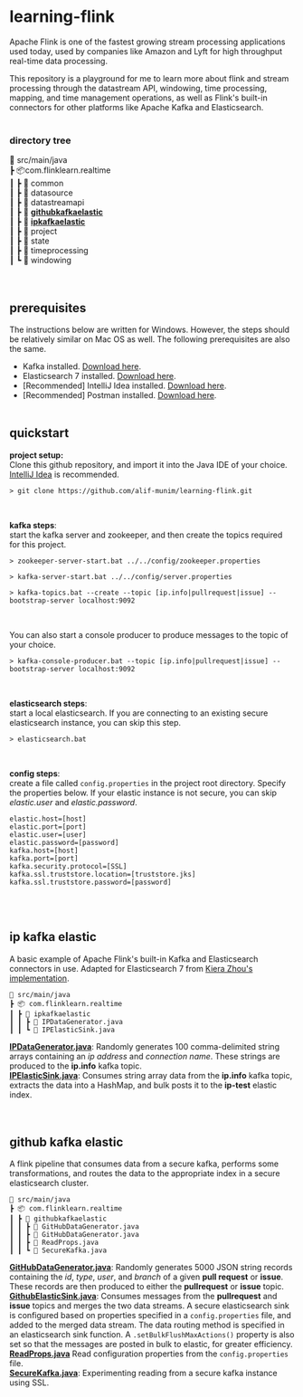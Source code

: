 # learning-flink
Apache Flink is one of the fastest growing stream processing 
applications used today, used by companies like 
Amazon and Lyft for high throughput real-time data processing. 

This repository is a playground for me to learn more about flink and stream 
processing through the datastream API, windowing, time processing, mapping, 
and time management operations, as well as Flink's built-in connectors for 
other platforms like Apache Kafka and Elasticsearch.
<br><br>

### directory tree
📂 src/main/java <br/>
┣ 📦com.flinklearn.realtime <br/>
┃ ┣ 📂 common <br/>
┃ ┣ 📂 datasource <br/>
┃ ┣ 📂 datastreamapi <br/>
┃ ┣ 📂 [**githubkafkaelastic**](#github-kafka-elastic) <br/>
┃ ┣ 📂 [**ipkafkaelastic**](#ip-kafka-elastic) <br/>
┃ ┣ 📂 project <br/>
┃ ┣ 📂 state <br/>
┃ ┣ 📂 timeprocessing <br/>
┃ ┗ 📂 windowing <br/>
<br><br>

## prerequisites
The instructions below are written for Windows. However, the steps should be relatively similar on Mac OS as well. 
The following prerequisites are also the same.
* Kafka installed. [Download here](https://kafka.apache.org/downloads.html).
* Elasticsearch 7 installed. [Download here](https://www.elastic.co/downloads/elasticsearch).
* [Recommended] IntelliJ Idea installed. [Download here](https://www.jetbrains.com/idea/download/).
* [Recommended] Postman installed. [Download here](https://www.postman.com/downloads/).
<br><br>
  
## quickstart
**project setup:** <br>
Clone this github repository, and import it into the Java IDE of your choice. [IntelliJ Idea](https://www.jetbrains.com/idea/download/)
is recommended.
```
> git clone https://github.com/alif-munim/learning-flink.git
```
<br>

**kafka steps**: <br>
start the kafka server and zookeeper, and then create the topics required for this project. 
```
> zookeeper-server-start.bat ../../config/zookeeper.properties
```
```
> kafka-server-start.bat ../../config/server.properties
```
```
> kafka-topics.bat --create --topic [ip.info|pullrequest|issue] --bootstrap-server localhost:9092
```
<br>

You can also
start a console producer to produce messages to the topic of your choice.
```
> kafka-console-producer.bat --topic [ip.info|pullrequest|issue] --bootstrap-server localhost:9092
```
<br>

**elasticsearch steps**: <br>
start a local elasticsearch. If you are connecting to an existing secure 
elasticsearch instance, you can skip this step.
```
> elasticsearch.bat
```
<br>

**config steps**: <br>
create a file called `config.properties` in the project root directory. Specify the
properties below. If your elastic instance is not secure, you can skip _elastic.user_ and _elastic.password_.
```
elastic.host=[host]
elastic.port=[port]
elastic.user=[user]
elastic.password=[password]
kafka.host=[host]
kafka.port=[port]
kafka.security.protocol=[SSL]
kafka.ssl.truststore.location=[truststore.jks]
kafka.ssl.truststore.password=[password]
```
<br><br>

## ip kafka elastic
A basic example of Apache Flink's built-in Kafka and Elasticsearch connectors in use. Adapted for
Elasticsearch 7 from [Kiera Zhou's implementation](https://github.com/keiraqz/KafkaFlinkElastic).
```
📂 src/main/java
┣ 📦 com.flinklearn.realtime
┃ ┣ 📂 ipkafkaelastic
┃ ┃ ┣ 📜 IPDataGenerator.java
┃ ┃ ┗ 📜 IPElasticSink.java
```
[**IPDataGenerator.java**](https://github.com/alif-munim/learning-flink/blob/master/src/main/java/com/flinklearn/realtime/ipkafkaelastic/IPDataGenerator.java): Randomly generates 100 comma-delimited string arrays containing an _ip
address_ and _connection name_. These strings are produced to the **ip.info** kafka topic.<br>
[**IPElasticSink.java**](https://github.com/alif-munim/learning-flink/blob/master/src/main/java/com/flinklearn/realtime/ipkafkaelastic/IPElasticSink.java): Consumes string array data from the **ip.info** kafka topic, extracts the 
data into a HashMap, and bulk posts it to the **ip-test** elastic index.
<br><br><br>

## github kafka elastic
A flink pipeline that consumes data from a secure kafka, performs some transformations, 
and routes the data to the appropriate index in a secure elasticsearch cluster.
```
📂 src/main/java
┣ 📦 com.flinklearn.realtime
┃ ┣ 📂 githubkafkaelastic
┃ ┃ ┣ 📜 GitHubDataGenerator.java
┃ ┃ ┣ 📜 GitHubDataGenerator.java
┃ ┃ ┣ 📜 ReadProps.java
┃ ┃ ┗ 📜 SecureKafka.java
```
[**GitHubDataGenerator.java**](https://github.com/alif-munim/learning-flink/blob/master/src/main/java/com/flinklearn/realtime/githubkafkaelastic/GitHubDataGenerator.java): Randomly generates 5000 JSON string records containing
the _id_, _type_, _user_, and _branch_ of a given **pull request** or **issue**. These records are then
produced to either the **pullrequest** or **issue** topic.<br>
[**GithubElasticSink.java**](https://github.com/alif-munim/learning-flink/blob/master/src/main/java/com/flinklearn/realtime/githubkafkaelastic/GitHubElasticSink.java): Consumes messages from the **pullrequest** and **issue** topics and merges the
two data streams. A secure elasticsearch sink is configured based on properties specified in a 
`config.properties` file, and added to the merged data stream. The data routing method is specified in 
an elasticsearch sink function. A `.setBulkFlushMaxActions()` property is also set so that the messages
are posted in bulk to elastic, for greater efficiency. <br>
[**ReadProps.java**](https://github.com/alif-munim/learning-flink/blob/master/src/main/java/com/flinklearn/realtime/githubkafkaelastic/ReadProps.java)
Read configuration properties from the `config.properties` file. <br>
[**SecureKafka.java**](https://github.com/alif-munim/learning-flink/blob/master/src/main/java/com/flinklearn/realtime/githubkafkaelastic/SecureKafka.java): Experimenting reading from a secure kafka instance using SSL.
